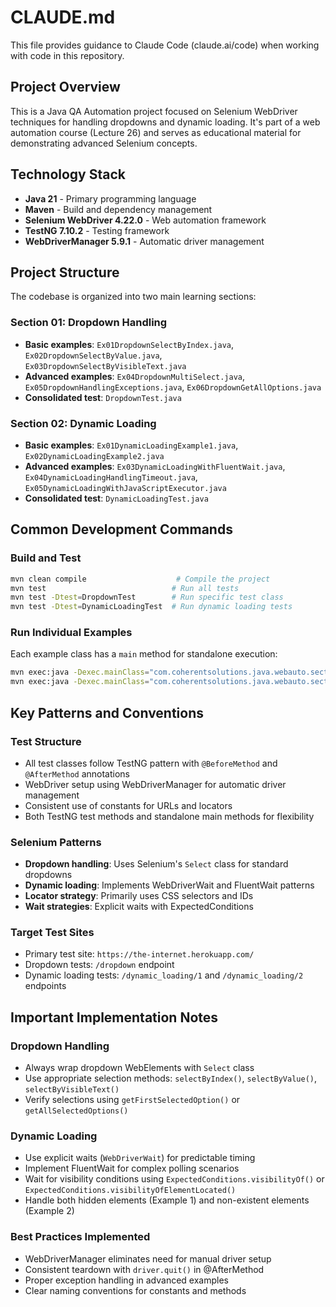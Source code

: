 # CLAUDE.md

This file provides guidance to Claude Code (claude.ai/code) when working with code in this repository.

## Project Overview

This is a Java QA Automation project focused on Selenium WebDriver techniques for handling dropdowns and dynamic loading. It's part of a web automation course (Lecture 26) and serves as educational material for demonstrating advanced Selenium concepts.

## Technology Stack

- **Java 21** - Primary programming language
- **Maven** - Build and dependency management
- **Selenium WebDriver 4.22.0** - Web automation framework
- **TestNG 7.10.2** - Testing framework
- **WebDriverManager 5.9.1** - Automatic driver management

## Project Structure

The codebase is organized into two main learning sections:

### Section 01: Dropdown Handling
- **Basic examples**: `Ex01DropdownSelectByIndex.java`, `Ex02DropdownSelectByValue.java`, `Ex03DropdownSelectByVisibleText.java`
- **Advanced examples**: `Ex04DropdownMultiSelect.java`, `Ex05DropdownHandlingExceptions.java`, `Ex06DropdownGetAllOptions.java`
- **Consolidated test**: `DropdownTest.java`

### Section 02: Dynamic Loading
- **Basic examples**: `Ex01DynamicLoadingExample1.java`, `Ex02DynamicLoadingExample2.java`
- **Advanced examples**: `Ex03DynamicLoadingWithFluentWait.java`, `Ex04DynamicLoadingHandlingTimeout.java`, `Ex05DynamicLoadingWithJavaScriptExecutor.java`
- **Consolidated test**: `DynamicLoadingTest.java`

## Common Development Commands

### Build and Test
```bash
mvn clean compile                    # Compile the project
mvn test                            # Run all tests
mvn test -Dtest=DropdownTest        # Run specific test class
mvn test -Dtest=DynamicLoadingTest  # Run dynamic loading tests
```

### Run Individual Examples
Each example class has a `main` method for standalone execution:
```bash
mvn exec:java -Dexec.mainClass="com.coherentsolutions.java.webauto.section01.Ex01DropdownSelectByIndex"
mvn exec:java -Dexec.mainClass="com.coherentsolutions.java.webauto.section02.Ex01DynamicLoadingExample1"
```

## Key Patterns and Conventions

### Test Structure
- All test classes follow TestNG pattern with `@BeforeMethod` and `@AfterMethod` annotations
- WebDriver setup using WebDriverManager for automatic driver management
- Consistent use of constants for URLs and locators
- Both TestNG test methods and standalone main methods for flexibility

### Selenium Patterns
- **Dropdown handling**: Uses Selenium's `Select` class for standard dropdowns
- **Dynamic loading**: Implements WebDriverWait and FluentWait patterns
- **Locator strategy**: Primarily uses CSS selectors and IDs
- **Wait strategies**: Explicit waits with ExpectedConditions

### Target Test Sites
- Primary test site: `https://the-internet.herokuapp.com/`
- Dropdown tests: `/dropdown` endpoint
- Dynamic loading tests: `/dynamic_loading/1` and `/dynamic_loading/2` endpoints

## Important Implementation Notes

### Dropdown Handling
- Always wrap dropdown WebElements with `Select` class
- Use appropriate selection methods: `selectByIndex()`, `selectByValue()`, `selectByVisibleText()`
- Verify selections using `getFirstSelectedOption()` or `getAllSelectedOptions()`

### Dynamic Loading
- Use explicit waits (`WebDriverWait`) for predictable timing
- Implement FluentWait for complex polling scenarios
- Wait for visibility conditions using `ExpectedConditions.visibilityOf()` or `ExpectedConditions.visibilityOfElementLocated()`
- Handle both hidden elements (Example 1) and non-existent elements (Example 2)

### Best Practices Implemented
- WebDriverManager eliminates need for manual driver setup
- Consistent teardown with `driver.quit()` in @AfterMethod
- Proper exception handling in advanced examples
- Clear naming conventions for constants and methods